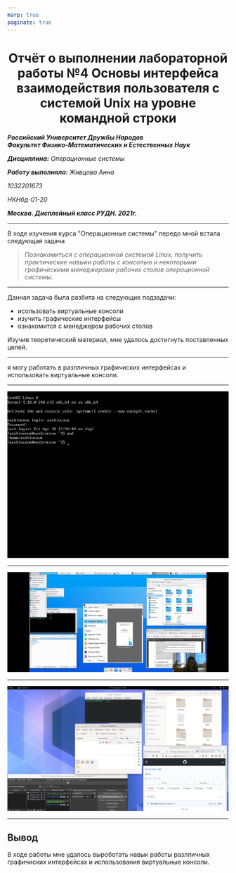 ```yaml
---
marp: true
paginate: true
---
```

<style>
 h1 {text-align:center; colour: Blue}
 </style>
# Отчёт о выполнении лабораторной работы №4 Основы интерфейса взаимодействия пользователя с системой Unix на уровне командной строки
***Российский Университет Дружбы Народов***  
***Факульткт Физико-Математических и Естественных Наук***  

 ***Дисциплина:*** *Операционные системы*  
 
 ***Работу выполняла:*** *Живцова Анна*  
 
 *1032201673*  
 
 *НКНбд-01-20*  
 
 ***Москва. Дисплейный класс РУДН. 2021г.***  
 
 ---

 В ходе изучения курса "Операционные системы" передо мной встала следующая задача
 > *Познакомиться с операционной системой Linux, получить  практические навыки работы с консолью и некоторыми графическими менеджерами рабочих столов операционной системы.*
 
 ---

 Данная задача была разбита на следующие подзадачи:
- исользовать виртуальные консоли
- изучить графические интерфейсы
- ознакомится с менеджером рабочих столов

Изучив теоретический материал, мне удалось достигнуть поставленных целей.

---

я могу работать в разлличных графичиских интерфейсах и использовать виртуальные консоли.

---

![виртуальная консоль](lab04/1.png)

---

![XFCE](lab04/4.jpg)

---

![GNOME](lab04/3.png)

---

## Вывод 
В ходе работы мне удалось выроботать навык работы разлличных графичиских интерфейсах и использования виртуальные консоли.
